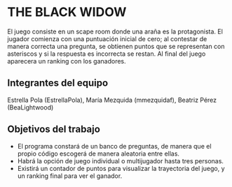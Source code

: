 # THE BLACK WIDOW

El juego consiste en un scape room donde una araña es la protagonista. El jugador comienza con una puntuación inicial de cero; al contestar de manera correcta una pregunta, se obtienen puntos que se representan con asteriscos y si la respuesta es incorrecta se restan. 
Al final del juego aparecera un ranking con los ganadores. 

## Integrantes del equipo

Estrella Pola (EstrellaPola), María Mezquida (mmezquidaf), Beatriz Pérez (BeaLightwood)

## Objetivos del trabajo
- El programa constará de un banco de preguntas, de manera que el propio código escogerá de manera aleatoria entre ellas.
- Habrá la opción de juego individual o multijugador hasta tres personas.
- Existirá un contador de puntos para visualizar la trayectoria del juego, y un ranking final para ver el ganador. 

